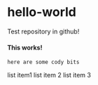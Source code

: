 # hello-world
Test repository in github!

#### This works!

`here are some cody bits`
 
  list item1
  list item 2
  list item 3
